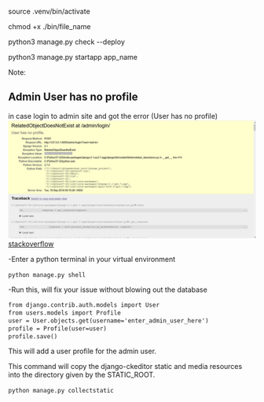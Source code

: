 source .venv/bin/activate

chmod +x ./bin/file_name

<!-- checklist of settings -->
python3 manage.py check --deploy


<!-- to get new app(folder) install -->
python3 manage.py startapp app_name

Note:
## Admin User has no profile
in case login to admin site and got the error (User has no profile) ![Alt text](image.png)
[stackoverflow](https://stackoverflow.com/questions/52385596/relatedobjectdoesnotexist-at-admin-login-user-has-no-profile)

-Enter a python terminal in your virtual environment

```python manage.py shell```

-Run this, will fix your issue without blowing out the database
```
from django.contrib.auth.models import User
from users.models import Profile
user = User.objects.get(username='enter_admin_user_here')
profile = Profile(user=user)
profile.save()
```

This will add a user profile for the admin user.

This command will copy the django-ckeditor static and media resources into the directory given by the STATIC_ROOT.

`python manage.py collectstatic`